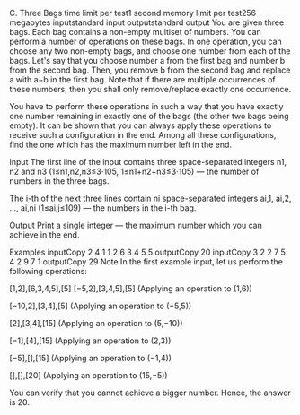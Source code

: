 C. Three Bags
time limit per test1 second
memory limit per test256 megabytes
inputstandard input
outputstandard output
You are given three bags. Each bag contains a non-empty multiset of numbers. You can perform a number of operations on these bags. In one operation, you can choose any two non-empty bags, and choose one number from each of the bags. Let's say that you choose number a from the first bag and number b from the second bag. Then, you remove b from the second bag and replace a with a−b in the first bag. Note that if there are multiple occurrences of these numbers, then you shall only remove/replace exactly one occurrence.

You have to perform these operations in such a way that you have exactly one number remaining in exactly one of the bags (the other two bags being empty). It can be shown that you can always apply these operations to receive such a configuration in the end. Among all these configurations, find the one which has the maximum number left in the end.

Input
The first line of the input contains three space-separated integers n1, n2 and n3 (1≤n1,n2,n3≤3⋅105, 1≤n1+n2+n3≤3⋅105) — the number of numbers in the three bags.

The i-th of the next three lines contain ni space-separated integers ai,1, ai,2, ..., ai,ni (1≤ai,j≤109) — the numbers in the i-th bag.

Output
Print a single integer — the maximum number which you can achieve in the end.

Examples
inputCopy
2 4 1
1 2
6 3 4 5
5
outputCopy
20
inputCopy
3 2 2
7 5 4
2 9
7 1
outputCopy
29
Note
In the first example input, let us perform the following operations:

[1,2],[6,3,4,5],[5]
[−5,2],[3,4,5],[5] (Applying an operation to (1,6))

[−10,2],[3,4],[5] (Applying an operation to (−5,5))

[2],[3,4],[15] (Applying an operation to (5,−10))

[−1],[4],[15] (Applying an operation to (2,3))

[−5],[],[15] (Applying an operation to (−1,4))

[],[],[20] (Applying an operation to (15,−5))

You can verify that you cannot achieve a bigger number. Hence, the answer is 20.
